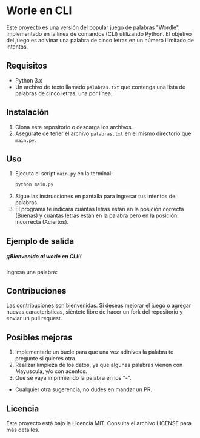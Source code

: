 # Worle en CLI

Este proyecto es una versión del popular juego de palabras "Wordle", implementado en la línea de comandos (CLI) utilizando Python. El objetivo del juego es adivinar una palabra de cinco letras en un número ilimitado de intentos.

## Requisitos

- Python 3.x
- Un archivo de texto llamado `palabras.txt` que contenga una lista de palabras de cinco letras, una por línea.

## Instalación

1. Clona este repositorio o descarga los archivos.
2. Asegúrate de tener el archivo `palabras.txt` en el mismo directorio que `main.py`.

## Uso

1. Ejecuta el script `main.py` en la terminal:
   ```bash
   python main.py
   ```
2. Sigue las instrucciones en pantalla para ingresar tus intentos de palabras.
3. El programa te indicará cuántas letras están en la posición correcta (Buenas) y cuántas letras están en la palabra pero en la posición incorrecta (Aciertos).

## Ejemplo de salida
##### ¡¡Bienvenido al worle en CLI!!
Ingresa una palabra:


## Contribuciones

Las contribuciones son bienvenidas. Si deseas mejorar el juego o agregar nuevas características, siéntete libre de hacer un fork del repositorio y enviar un pull request.

## Posibles mejoras
1. Implementarle un bucle para que una vez adinives la palabra te pregunte si quieres otra.
2. Realizar limpieza de los datos, ya que algunas palabras vienen con Mayuscula, y/o con acentos.
3. Que se vaya imprimiendo la palabra en los "-".

- Cualquier otra sugerencia, no dudes en mandar un PR.

## Licencia

Este proyecto está bajo la Licencia MIT. Consulta el archivo LICENSE para más detalles.